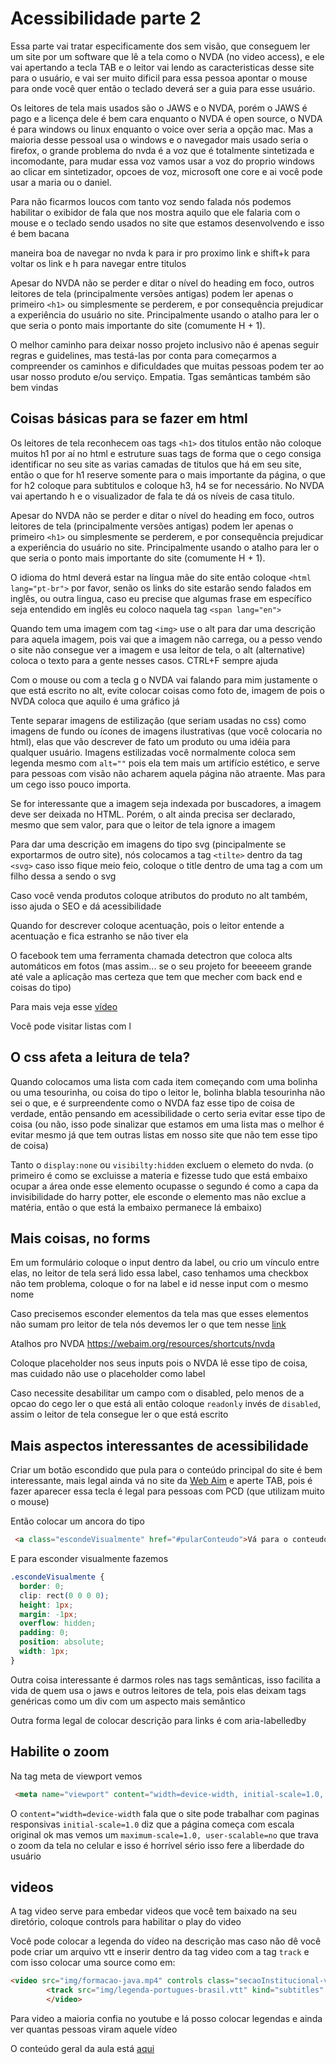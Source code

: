 # Acessibilidade parte 2

Essa parte vai tratar especificamente dos sem visão, que conseguem ler um site por um software que lê a tela como o NVDA (no video access), e ele vai apertando a tecla TAB e o leitor vai lendo as caracteristicas desse site para o usuário, e vai ser muito dificil para essa pessoa apontar o mouse para onde você quer então o teclado deverá ser a guia para esse usuário.

Os leitores de tela mais usados são o JAWS e o NVDA, porém o JAWS é pago e a licença dele é bem cara enquanto o NVDA é open source, o NVDA é para windows ou linux enquanto o voice over seria a opção mac. Mas a maioria desse pessoal usa o windows e o navegador mais usado seria o firefox, o grande problema do nvda é a voz que é totalmente sintetizada e incomodante, para mudar essa voz vamos usar a voz do proprio windows ao clicar em sintetizador, opcoes de voz, microsoft one core e ai você pode usar a maria ou o daniel.

Para não ficarmos loucos com tanto voz sendo falada nós podemos habilitar o exibidor de fala que nos mostra aquilo que ele falaria com o mouse e o teclado sendo usados no site que estamos desenvolvendo e isso é bem bacana

maneira boa de navegar no nvda k para ir pro proximo link e shift+k para voltar os link e h para navegar entre titulos

Apesar do NVDA não se perder e ditar o nível do heading em foco, outros leitores de tela (principalmente versões antigas) podem ler apenas o primeiro `<h1>` ou simplesmente se perderem, e por consequência prejudicar a experiência do usuário no site. Principalmente usando o atalho para ler o que seria o ponto mais importante do site (comumente H + 1).

O melhor caminho para deixar nosso projeto inclusivo não é apenas seguir regras e guidelines, mas testá-las por conta para começarmos a compreender os caminhos e dificuldades que muitas pessoas podem ter ao usar nosso produto e/ou serviço. Empatia. Tgas semânticas também são bem vindas

## Coisas básicas para se fazer em html

Os leitores de tela reconhecem oas tags `<h1>` dos titulos então não coloque muitos h1 por aí no html e estruture suas tags de forma que o cego consiga identificar no seu site as varias camadas de titulos que há em seu site, então o que for h1 reserve somente para o mais importante da página, o que for h2 coloque para subtitulos e coloque h3, h4 se for necessário. No NVDA vai apertando h e o visualizador de fala te dá os níveis de casa titulo.

Apesar do NVDA não se perder e ditar o nível do heading em foco, outros leitores de tela (principalmente versões antigas) podem ler apenas o primeiro `<h1>` ou simplesmente se perderem, e por consequência prejudicar a experiência do usuário no site. Principalmente usando o atalho para ler o que seria o ponto mais importante do site (comumente H + 1).

O idioma do html deverá estar na língua mãe do site então coloque `<html lang="pt-br">` por favor, senão os links do site estarão sendo falados em inglês, ou outra lingua, caso eu precise que algumas frase em específico seja entendido em inglês eu coloco naquela tag `<span lang="en">`

Quando tem uma imagem com tag `<img>` use o alt para dar uma descrição para aquela imagem, pois vai que a imagem não carrega, ou a pesso vendo o site não consegue ver a imagem e usa leitor de tela, o alt (alternative) coloca o texto para a gente nesses casos. CTRL+F sempre ajuda

Com o mouse ou com a tecla g o NVDA vai falando para mim justamente o que está escrito no alt, evite colocar coisas como foto de, imagem de pois o NVDA coloca que aquilo é uma gráfico já

Tente separar imagens de estilização (que seriam usadas no css) como imagens de fundo ou ícones de imagens ilustrativas (que você colocaria no html), elas que vão descrever de fato um produto ou uma idéia para qualquer usuário. Imagens estilizadas você normalmente coloca sem legenda mesmo com `alt=""` pois ela tem mais um artifício estético, e serve para pessoas com visão não acharem aquela página não atraente. Mas para um cego isso pouco importa.

Se for interessante que a imagem seja indexada por buscadores, a imagem deve ser deixada no HTML. Porém, o alt ainda precisa ser declarado, mesmo que sem valor, para que o leitor de tela ignore a imagem

Para dar uma descrição em imagens do tipo svg (pincipalmente se exportarmos de outro site), nós colocamos a tag `<tilte>` dentro da tag `<svg>` caso isso fique meio feio, coloque o title dentro de uma tag a com um filho dessa a sendo o svg

Caso você venda produtos coloque atributos do produto no alt também, isso ajuda o SEO e dá acessibilidade

Quando for descrever coloque acentuação, pois o leitor entende a acentuação e fica estranho se não tiver ela

O facebook tem uma ferramenta chamada detectron que coloca alts automáticos em fotos (mas assim... se o seu projeto for beeeeem grande até vale a aplicação mas certeza que tem que mecher com back end e coisas do tipo)

Para mais veja esse [vídeo](https://www.youtube.com/watch?v=5FJJuEVt5sA)

Você pode visitar listas com l

## O css afeta a leitura de tela?

Quando colocamos uma lista com cada item começando com uma bolinha ou uma tesourinha, ou coisa do tipo o leitor le, bolinha blabla tesourinha não sei o que, e é surpreendente como o NVDA faz esse tipo de coisa de verdade, então pensando em acessibilidade o certo seria evitar esse tipo de coisa (ou não, isso pode sinalizar que estamos em uma lista mas o melhor é evitar mesmo já que tem outras listas em nosso site que não tem esse tipo de coisa)

Tanto o `display:none` ou `visibilty:hidden` excluem o elemeto do nvda. (o primeiro é como se excluisse a materia e fizesse tudo que está embaixo ocupar a área onde esse elemento ocupasse o segundo é como a capa da invisibilidade do harry potter, ele esconde o elemento mas não exclue a matéria, então o que está la embaixo permanece lá embaixo)

## Mais coisas, no forms

Em um formulário coloque o input dentro da label, ou crio um vínculo entre elas, no leitor de tela será lido essa label, caso tenhamos uma checkbox não tem problema, coloque o for na label e id nesse input com o mesmo nome

Caso precisemos esconder elementos da tela mas que esses elementos não sumam pro leitor de tela nós devemos ler o que tem nesse [link](https://webaim.org/techniques/css/invisiblecontent/)

Atalhos pro NVDA <https://webaim.org/resources/shortcuts/nvda>

Coloque placeholder nos seus inputs pois o NVDA lê esse tipo de coisa, mas cuidado não use o placeholder como label

Caso necessite desabilitar um campo com o disabled, pelo menos de a opcao do cego ler o que está ali então coloque `readonly` invés de `disabled`, assim o leitor de tela consegue ler o que está escrito

## Mais aspectos interessantes de acessibilidade

Criar um botão escondido que pula para o conteúdo principal do site é bem interessante, mais legal ainda vá no site da [Web Aim](https://webaim.org/) e aperte TAB, pois é fazer aparecer essa tecla é legal para pessoas com PCD (que utilizam muito o mouse)

Então colocar um ancora do tipo

```html
 <a class="escondeVisualmente" href="#pularConteudo">Vá para o conteudo principal</a>
```

E para esconder visualmente fazemos

```css
.escondeVisualmente {
  border: 0;
  clip: rect(0 0 0 0);
  height: 1px;
  margin: -1px;
  overflow: hidden;
  padding: 0;
  position: absolute;
  width: 1px;
}
```

Outra coisa interessante é darmos roles nas tags semânticas, isso facilita a vida de quem usa o jaws e outros leitores de tela, pois elas deixam tags genéricas como um div com um aspecto mais semântico

Outra forma legal de colocar descrição para links é com aria-labelledby

## Habilite o zoom

Na tag meta de viewport vemos

```html
 <meta name="viewport" content="width=device-width, initial-scale=1.0, maximum-scale=1.0, user-scalable=no" />
```

O `content="width=device-width` fala que o site pode trabalhar com paginas responsivas `initial-scale=1.0` diz que a página começa com escala original ok mas vemos um  `maximum-scale=1.0, user-scalable=no` que trava o zoom da tela no celular e isso é horrível sério isso fere a liberdade do usuário

## videos

A tag video serve para embedar videos que você tem baixado na seu diretório, coloque controls para habilitar o play do video

Você pode colocar a legenda do vídeo na descrição mas caso não dê você pode criar um arquivo vtt e inserir dentro da tag video com a tag `track` e com isso colocar uma source como em:

```html
<video src="img/formacao-java.mp4" controls class="secaoInstitucional-video" alt="Paulo Silveira o criador da empresa falando sobre a empresa">
        <track src="img/legenda-portugues-brasil.vtt" kind="subtitles" srclang="pt-br" label="Português" >
        </video>
```

Para video a maioria confia no youtube e lá posso colocar legendas e ainda ver quantas pessoas viram aquele vídeo

O conteúdo geral da aula está [aqui](https://github.com/designernatan/curso-acessibilidade-web-front-end-1/archive/005e3751a6b446cee865c12f502b5828e39c974a.zip)

